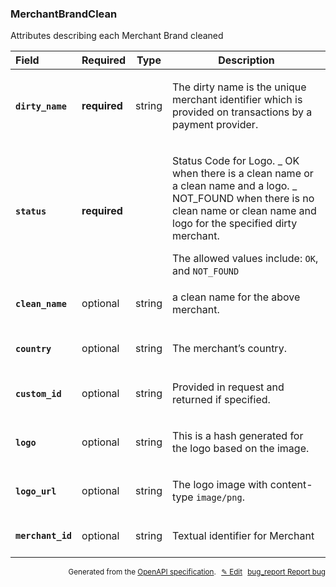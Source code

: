 <!--- This is a generated file, do not edit! -->
<!--- [START woosmap_http_schema_merchantbrandclean] -->
<h3 class="schema-object" id="MerchantBrandClean">MerchantBrandClean</h3>

Attributes describing each Merchant Brand cleaned

| Field                                                                                                             | Required     | Type   | Description                                                                                                                                                                                                                                                                                                              |
| :---------------------------------------------------------------------------------------------------------------- | ------------ | ------ | ------------------------------------------------------------------------------------------------------------------------------------------------------------------------------------------------------------------------------------------------------------------------------------------------------------------------ |
| <h4 id="MerchantBrandClean-dirty_name" class="add-link schema-object-property-key"><code>dirty_name</code></h4>   | **required** | string | <div class="nonref-property-description"><p>The dirty name is the unique merchant identifier which is provided on transactions by a payment provider.</p></div>                                                                                                                                                          |
| <h4 id="MerchantBrandClean-status" class="add-link schema-object-property-key"><code>status</code></h4>           | **required** |        | <div class="nonref-property-description"><p>Status Code for Logo. _ OK when there is a clean name or a clean name and a logo. _ NOT_FOUND when there is no clean name or clean name and logo for the specified dirty merchant.</p><div class="notranslate">The allowed values include: `OK`, and `NOT_FOUND`</div></div> |
| <h4 id="MerchantBrandClean-clean_name" class="add-link schema-object-property-key"><code>clean_name</code></h4>   | optional     | string | <div class="nonref-property-description"><p>a clean name for the above merchant.</p></div>                                                                                                                                                                                                                               |
| <h4 id="MerchantBrandClean-country" class="add-link schema-object-property-key"><code>country</code></h4>         | optional     | string | <div class="nonref-property-description"><p>The merchant’s country.</p></div>                                                                                                                                                                                                                                            |
| <h4 id="MerchantBrandClean-custom_id" class="add-link schema-object-property-key"><code>custom_id</code></h4>     | optional     | string | <div class="nonref-property-description"><p>Provided in request and returned if specified.</p></div>                                                                                                                                                                                                                     |
| <h4 id="MerchantBrandClean-logo" class="add-link schema-object-property-key"><code>logo</code></h4>               | optional     | string | <div class="nonref-property-description"><p>This is a hash generated for the logo based on the image.</p></div>                                                                                                                                                                                                          |
| <h4 id="MerchantBrandClean-logo_url" class="add-link schema-object-property-key"><code>logo_url</code></h4>       | optional     | string | <div class="nonref-property-description"><p>The logo image with content-type <code>image/png</code>.</p></div>                                                                                                                                                                                                           |
| <h4 id="MerchantBrandClean-merchant_id" class="add-link schema-object-property-key"><code>merchant_id</code></h4> | optional     | string | <div class="nonref-property-description"><p>Textual identifier for Merchant</p></div>                                                                                                                                                                                                                                    |

<p style="text-align: right; font-size: smaller;">Generated from the <a data-label="openapi-github" href="https://github.com/woosmap/openapi-specification" title="Woosmap OpenAPI Specification" class="external">OpenAPI specification</a>.
<a data-label="openapi-github-woosmap-http-schema-merchantbrandclean" data-action="edit" style="margin-left: 5px;" href="https://github.com/woosmap/openapi-specification/blob/main/specification/schemas/MerchantBrandClean.yml" title="Edit on GitHub">✎ Edit</a>
<a data-label="openapi-github-woosmap-http-schema-merchantbrandclean" data-action="bug" style="margin-left: 5px;" href="https://github.com/woosmap/openapi-specification/issues/new?assignees=&labels=type%3A+bug%2C+triage+me&template=bug_report.md&title=[schemas] Bug - MerchantBrandClean" title="File bug for schemas on GitHub"><span class="material-icons">bug_report</span> Report bug</a>
</p>

<!--- [END woosmap_http_schema_merchantbrandclean] -->
